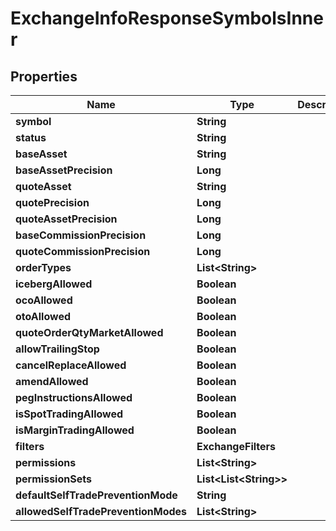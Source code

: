 

# ExchangeInfoResponseSymbolsInner


## Properties

| Name | Type | Description | Notes |
|------------ | ------------- | ------------- | -------------|
|**symbol** | **String** |  |  [optional] |
|**status** | **String** |  |  [optional] |
|**baseAsset** | **String** |  |  [optional] |
|**baseAssetPrecision** | **Long** |  |  [optional] |
|**quoteAsset** | **String** |  |  [optional] |
|**quotePrecision** | **Long** |  |  [optional] |
|**quoteAssetPrecision** | **Long** |  |  [optional] |
|**baseCommissionPrecision** | **Long** |  |  [optional] |
|**quoteCommissionPrecision** | **Long** |  |  [optional] |
|**orderTypes** | **List&lt;String&gt;** |  |  [optional] |
|**icebergAllowed** | **Boolean** |  |  [optional] |
|**ocoAllowed** | **Boolean** |  |  [optional] |
|**otoAllowed** | **Boolean** |  |  [optional] |
|**quoteOrderQtyMarketAllowed** | **Boolean** |  |  [optional] |
|**allowTrailingStop** | **Boolean** |  |  [optional] |
|**cancelReplaceAllowed** | **Boolean** |  |  [optional] |
|**amendAllowed** | **Boolean** |  |  [optional] |
|**pegInstructionsAllowed** | **Boolean** |  |  [optional] |
|**isSpotTradingAllowed** | **Boolean** |  |  [optional] |
|**isMarginTradingAllowed** | **Boolean** |  |  [optional] |
|**filters** | **ExchangeFilters** |  |  [optional] |
|**permissions** | **List&lt;String&gt;** |  |  [optional] |
|**permissionSets** | **List&lt;List&lt;String&gt;&gt;** |  |  [optional] |
|**defaultSelfTradePreventionMode** | **String** |  |  [optional] |
|**allowedSelfTradePreventionModes** | **List&lt;String&gt;** |  |  [optional] |




